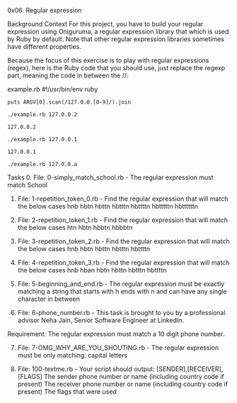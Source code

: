 0x06. Regular expression

Background Context
For this project, you have to build your regular expression using Oniguruma,
a regular expression library that which is used by Ruby by default.
Note that other regular expression libraries sometimes have different properties.

Because the focus of this exercise is to play with regular expressions (regex),
here is the Ruby code that you should use, just replace the regexp part, meaning the code in between the //:

example.rb
	#!/usr/bin/env ruby

	puts ARGV[0].scan(/127.0.0.[0-9]/).join

	./example.rb 127.0.0.2

	127.0.0.2

	./example.rb 127.0.0.1

	127.0.0.1

	./example.rb 127.0.0.a


Tasks
0. File: 0-simply_match_school.rb - The regular expression must match School

1. File: 1-repetition_token_0.rb - Find the regular expression that will match the below cases
	hnb
	hbtn
	hbttn
	hbtttn
	hbttttn
	hbtttttn
	hbttttttn

2. File: 2-repetition_token_1.rb - Find the regular expression that will match the below cases
	htn
	hbtn
	hbbtn
	hbbbtn

3. File: 3-repetition_token_2.rb -  Find the regular expression that will match the below cases
        hnb
        hbtn
        hbttn
        hbtttn
        hbttttn

4. File: 4-repetition_token_3.rb -  Find the regular expression that will match the below cases
        hnb
	hban
        hbtn
        hbttn
        hbtttn
        hbttttn

5. File: 5-beginning_and_end.rb - The regular expression must be exactly matching a string that starts with h ends with n and can have any single character in between

6. File: 6-phone_number.rb - This task is brought to you by a professional advisor Neha Jain, Senior Software Engineer at LinkedIn.

Requirement: The regular expression must match a 10 digit phone number.

7. File: 7-OMG_WHY_ARE_YOU_SHOUTING.rb - The regular expression must be only matching: capital letters

8. File: 100-textme.rb - Your script should output: [SENDER],[RECEIVER],[FLAGS]
	The sender phone number or name (including country code if present)
	The receiver phone number or name (including country code if present)
	The flags that were used 
